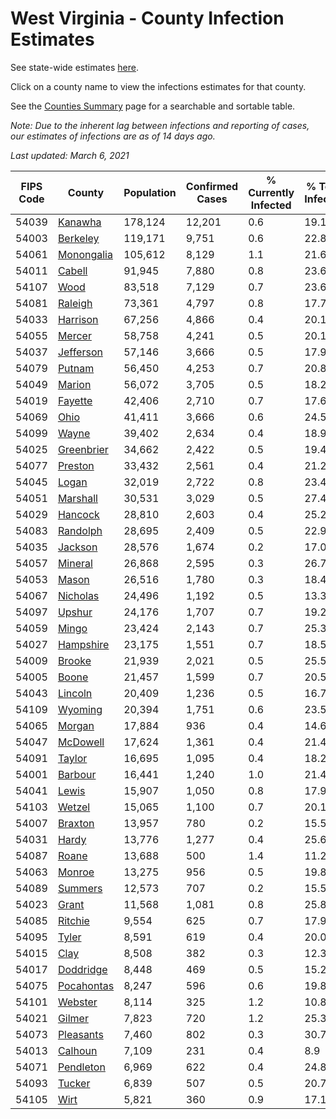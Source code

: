 # West Virginia - County Infection Estimates

See state-wide estimates [here](/infections/us-wv).

Click on a county name to view the infections estimates for that county.

See the [Counties Summary](/infections/summary-counties) page for a searchable and sortable table.

*Note: Due to the inherent lag between infections and reporting of cases, our estimates of infections are as of 14 days ago.*

*Last updated: March 6, 2021*

|   FIPS Code |                   County |   Population |   Confirmed Cases |   % Currently Infected |   % Total Infected |
|-------------|--------------------------|--------------|-------------------|------------------------|--------------------|
|       54039 |       [Kanawha](kanawha) |      178,124 |            12,201 |                    0.6 |               19.1 |
|       54003 |     [Berkeley](berkeley) |      119,171 |             9,751 |                    0.6 |               22.8 |
|       54061 | [Monongalia](monongalia) |      105,612 |             8,129 |                    1.1 |               21.6 |
|       54011 |         [Cabell](cabell) |       91,945 |             7,880 |                    0.8 |               23.6 |
|       54107 |             [Wood](wood) |       83,518 |             7,129 |                    0.7 |               23.6 |
|       54081 |       [Raleigh](raleigh) |       73,361 |             4,797 |                    0.8 |               17.7 |
|       54033 |     [Harrison](harrison) |       67,256 |             4,866 |                    0.4 |               20.1 |
|       54055 |         [Mercer](mercer) |       58,758 |             4,241 |                    0.5 |               20.1 |
|       54037 |   [Jefferson](jefferson) |       57,146 |             3,666 |                    0.5 |               17.9 |
|       54079 |         [Putnam](putnam) |       56,450 |             4,253 |                    0.7 |               20.8 |
|       54049 |         [Marion](marion) |       56,072 |             3,705 |                    0.5 |               18.2 |
|       54019 |       [Fayette](fayette) |       42,406 |             2,710 |                    0.7 |               17.6 |
|       54069 |             [Ohio](ohio) |       41,411 |             3,666 |                    0.6 |               24.5 |
|       54099 |           [Wayne](wayne) |       39,402 |             2,634 |                    0.4 |               18.9 |
|       54025 | [Greenbrier](greenbrier) |       34,662 |             2,422 |                    0.5 |               19.4 |
|       54077 |       [Preston](preston) |       33,432 |             2,561 |                    0.4 |               21.2 |
|       54045 |           [Logan](logan) |       32,019 |             2,722 |                    0.8 |               23.4 |
|       54051 |     [Marshall](marshall) |       30,531 |             3,029 |                    0.5 |               27.4 |
|       54029 |       [Hancock](hancock) |       28,810 |             2,603 |                    0.4 |               25.2 |
|       54083 |     [Randolph](randolph) |       28,695 |             2,409 |                    0.5 |               22.9 |
|       54035 |       [Jackson](jackson) |       28,576 |             1,674 |                    0.2 |               17.0 |
|       54057 |       [Mineral](mineral) |       26,868 |             2,595 |                    0.3 |               26.7 |
|       54053 |           [Mason](mason) |       26,516 |             1,780 |                    0.3 |               18.4 |
|       54067 |     [Nicholas](nicholas) |       24,496 |             1,192 |                    0.5 |               13.3 |
|       54097 |         [Upshur](upshur) |       24,176 |             1,707 |                    0.7 |               19.2 |
|       54059 |           [Mingo](mingo) |       23,424 |             2,143 |                    0.7 |               25.3 |
|       54027 |   [Hampshire](hampshire) |       23,175 |             1,551 |                    0.7 |               18.5 |
|       54009 |         [Brooke](brooke) |       21,939 |             2,021 |                    0.5 |               25.5 |
|       54005 |           [Boone](boone) |       21,457 |             1,599 |                    0.7 |               20.5 |
|       54043 |       [Lincoln](lincoln) |       20,409 |             1,236 |                    0.5 |               16.7 |
|       54109 |       [Wyoming](wyoming) |       20,394 |             1,751 |                    0.6 |               23.5 |
|       54065 |         [Morgan](morgan) |       17,884 |               936 |                    0.4 |               14.6 |
|       54047 |     [McDowell](mcdowell) |       17,624 |             1,361 |                    0.4 |               21.4 |
|       54091 |         [Taylor](taylor) |       16,695 |             1,095 |                    0.4 |               18.2 |
|       54001 |       [Barbour](barbour) |       16,441 |             1,240 |                    1.0 |               21.4 |
|       54041 |           [Lewis](lewis) |       15,907 |             1,050 |                    0.8 |               17.9 |
|       54103 |         [Wetzel](wetzel) |       15,065 |             1,100 |                    0.7 |               20.1 |
|       54007 |       [Braxton](braxton) |       13,957 |               780 |                    0.2 |               15.5 |
|       54031 |           [Hardy](hardy) |       13,776 |             1,277 |                    0.4 |               25.6 |
|       54087 |           [Roane](roane) |       13,688 |               500 |                    1.4 |               11.2 |
|       54063 |         [Monroe](monroe) |       13,275 |               956 |                    0.5 |               19.8 |
|       54089 |       [Summers](summers) |       12,573 |               707 |                    0.2 |               15.5 |
|       54023 |           [Grant](grant) |       11,568 |             1,081 |                    0.8 |               25.8 |
|       54085 |       [Ritchie](ritchie) |        9,554 |               625 |                    0.7 |               17.9 |
|       54095 |           [Tyler](tyler) |        8,591 |               619 |                    0.4 |               20.0 |
|       54015 |             [Clay](clay) |        8,508 |               382 |                    0.3 |               12.3 |
|       54017 |   [Doddridge](doddridge) |        8,448 |               469 |                    0.5 |               15.2 |
|       54075 | [Pocahontas](pocahontas) |        8,247 |               596 |                    0.6 |               19.8 |
|       54101 |       [Webster](webster) |        8,114 |               325 |                    1.2 |               10.8 |
|       54021 |         [Gilmer](gilmer) |        7,823 |               720 |                    1.2 |               25.3 |
|       54073 |   [Pleasants](pleasants) |        7,460 |               802 |                    0.3 |               30.7 |
|       54013 |       [Calhoun](calhoun) |        7,109 |               231 |                    0.4 |                8.9 |
|       54071 |   [Pendleton](pendleton) |        6,969 |               622 |                    0.4 |               24.8 |
|       54093 |         [Tucker](tucker) |        6,839 |               507 |                    0.5 |               20.7 |
|       54105 |             [Wirt](wirt) |        5,821 |               360 |                    0.9 |               17.1 |